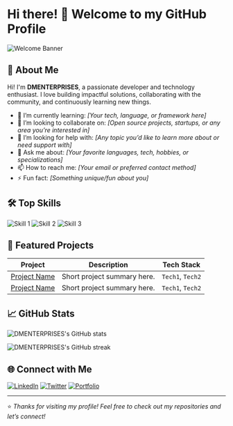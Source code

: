 # Hi there! 👋 Welcome to my GitHub Profile

<!-- Profile Banner (Optional) -->
![Welcome Banner](https://github.com/DMENTERPRISES/DMENTERPRISES/assets/banner.png)

## 🚀 About Me

Hi! I'm **DMENTERPRISES**, a passionate developer and technology enthusiast. I love building impactful solutions, collaborating with the community, and continuously learning new things.

- 🌱 I’m currently learning: _[Your tech, language, or framework here]_
- 👯 I’m looking to collaborate on: _[Open source projects, startups, or any area you’re interested in]_
- 🤔 I’m looking for help with: _[Any topic you’d like to learn more about or need support with]_
- 💬 Ask me about: _[Your favorite languages, tech, hobbies, or specializations]_
- 📫 How to reach me: _[Your email or preferred contact method]_
- ⚡ Fun fact: _[Something unique/fun about you]_

## 🛠️ Top Skills

![Skill 1](https://img.shields.io/badge/-Skill1-blue?style=flat-square)
![Skill 2](https://img.shields.io/badge/-Skill2-green?style=flat-square)
![Skill 3](https://img.shields.io/badge/-Skill3-yellow?style=flat-square)
<!-- Add more badges for each skill -->

## 🌟 Featured Projects

| Project | Description | Tech Stack |
| ------- | ----------- | ---------- |
| [Project Name](https://github.com/DMENTERPRISES/project-repo) | Short project summary here. | `Tech1`, `Tech2` |
| [Project Name](https://github.com/DMENTERPRISES/project-repo) | Short project summary here. | `Tech1`, `Tech2` |

<!-- Add more featured projects as needed -->

## 📈 GitHub Stats

<p>
  <img align="center" src="https://github-readme-stats.vercel.app/api?username=DMENTERPRISES&show_icons=true&theme=github_dark" alt="DMENTERPRISES's GitHub stats" />
</p>
<p>
  <img align="center" src="https://github-readme-streak-stats.herokuapp.com/?user=DMENTERPRISES&theme=github-dark" alt="DMENTERPRISES's GitHub streak" />
</p>

## 🌐 Connect with Me

[![LinkedIn](https://img.shields.io/badge/-LinkedIn-blue?style=flat-square&logo=linkedin)](https://linkedin.com/in/your-profile)
[![Twitter](https://img.shields.io/badge/-Twitter-1DA1F2?style=flat-square&logo=twitter)](https://twitter.com/your-handle)
[![Portfolio](https://img.shields.io/badge/-Portfolio-black?style=flat-square&logo=github)](https://yourportfolio.com)
<!-- Add more social links as needed -->

---

⭐️ _Thanks for visiting my profile! Feel free to check out my repositories and let’s connect!_
